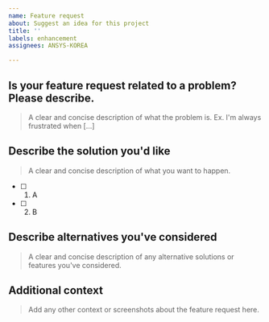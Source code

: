 ```yaml
---
name: Feature request
about: Suggest an idea for this project
title: ''
labels: enhancement
assignees: ANSYS-KOREA

---
```


## Is your feature request related to a problem? Please describe.
> A clear and concise description of what the problem is. Ex. I'm always frustrated when [...]

## Describe the solution you'd like
> A clear and concise description of what you want to happen.
- [ ] 1. A
- [ ] 2. B

## Describe alternatives you've considered
> A clear and concise description of any alternative solutions or features you've considered.

## Additional context
> Add any other context or screenshots about the feature request here.
